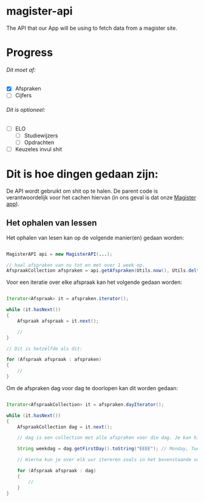 # magister-api
The API that our App will be using to fetch data from a magister site.


# Progress


###### Dit moet af:
- [x] Afspraken
- [ ] Cijfers

###### Dit is optioneel:
- [ ] ELO
  - [ ] Studiewijzers
  - [ ] Opdrachten
- [ ] Keuzeles invul shit

# Dit is hoe dingen gedaan zijn:

De API wordt gebruikt om shit op te halen. De parent code is verantwoordelijk
voor het cachen hiervan (in ons geval is dat onze [Magister app](https://github.com/Magister-Android/Magister-Android)).

## Het ophalen van lessen

Het ophalen van lesen kan op de volgende manier(en) gedaan worden:

```java

MagisterAPI api = new MagisterAPI(...);

// haal afspraken van nu tot en met over 1 week op.
AfspraakCollection afspraken = api.getAfspraken(Utils.now(), Utils.deltaDays(7));

```

Voor een iteratie over elke afspraak kan het volgende gedaan worden:

```java

Iterator<Afspraak> it = afspraken.iterator();

while (it.hasNext())
{
	Afspraak afspraak = it.next();

	//
}

// Dit is hetzelfde als dit:

for (Afspraak afspraak : afspraken)
{
	//
}

```

Om de afspraken dag voor dag te doorlopen kan dit worden gedaan:

```java

Iterator<AfspraakCollection> it = afspraken.dayIterator();

while (it.hasNext())
{
	AfspraakCollection dag = it.next();

	// dag is een collection met alle afspraken voor die dag. Je kan hiervan een JodaTime DateTime instance krijgen:

	String weekdag = dag.getFirstDay().toString("EEEE"); // Monday, Tuesday.. etc

	// Hierna kun je over elk uur itereren zoals in het bovenstaande voorbeeld aangegeven

	for (Afspraak afspraak : dag)
	{
		//
	}
}

```
